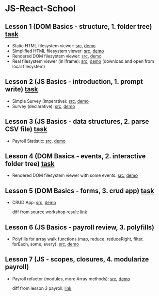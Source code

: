 # JS-React-School

## Lesson 1 (DOM Basics - structure, 1. folder tree) [task](https://github.com/pdffiller/js-react-school-tasks/blob/master/DOM%20Basics/01-folder-tree.md)

* Static HTML filesystem viewer: [src](https://github.com/Cath-kb/js-school/tree/master/lesson1/staticHtml), [demo](https://cath-kb.github.io/js-school/lesson1/staticHtml/index.html)
* Simplified HTML filesystem viewer: [src](https://github.com/Cath-kb/js-school/tree/master/lesson1/simpleStaticHtml), [demo](https://cath-kb.github.io/js-school/lesson1/simpleStaticHtml/index.html)
* Rendered DOM filesystem viewer: [src](https://github.com/Cath-kb/js-school/tree/master/lesson1/renderDom), [demo](https://cath-kb.github.io/js-school/lesson1/renderDom/index.html)
* Real filesystem viewer (in iframe): [src](https://github.com/Cath-kb/js-school/tree/master/lesson1/realHtmlIframe), [demo](https://cath-kb.github.io/js-school/lesson1/realHtmlIframe/index.html) (download and open from local filesystem)

## Lesson 2 (JS Basics - introduction, 1. prompt write) [task](https://github.com/pdffiller/js-react-school-tasks/blob/master/JS%20Basics/01-prompt-write.md)

* Simple Survey (imperative): [src](https://github.com/Cath-kb/js-school/tree/master/lesson2/surveySimple.html), [demo](https://cath-kb.github.io/js-school/lesson2/surveySimple.html)
* Survey (declarative): [src](https://github.com/Cath-kb/js-school/tree/master/lesson2/survey.html), [demo](https://cath-kb.github.io/js-school/lesson2/survey.html)

## Lesson 3 (JS Basics - data structures, 2. parse CSV file) [task](https://github.com/pdffiller/js-react-school-tasks/blob/master/JS%20Basics/05-parse-csv-file.md)

* Payroll Statistic: [src](https://github.com/Cath-kb/js-school/tree/master/lesson3/payroll), [demo](https://cath-kb.github.io/js-school/lesson3/payroll/index.html)

## Lesson 4 (DOM Basics - events, 2. interactive folder tree) [task](https://github.com/pdffiller/js-react-school-tasks/blob/master/DOM%20Basics/02-events.md)
* Rendered DOM filesystem viewer with some events: [src](https://github.com/Cath-kb/js-school/tree/master/lesson4/fileSystem), [demo](https://cath-kb.github.io/js-school/lesson4/fileSystem/index.html)

## Lesson 5 (DOM Basics - forms, 3. crud app) [task](https://github.com/pdffiller/js-react-school-tasks/blob/master/DOM%20Basics/03-crud-data.md)
* CRUD App: [src](https://github.com/Cath-kb/js-school/tree/master/lesson5/crud), [demo](https://cath-kb.github.io/js-school/lesson5/crud/index.html)

  diff from source workshop result: [link](https://github.com/Cath-kb/js-school/compare/data-form-table-bind...crud)

## Lesson 6 (JS Basics - payroll review, 3. polyfills)
* Polyfills for array walk functions (map, reduce, reduceRight, filter, forEach, some, every): [src](https://github.com/Cath-kb/js-school/tree/master/lesson6/polyfills.js), [demo](https://cath-kb.github.io/js-school/lesson6/index.html)

## Lesson 7 (JS - scopes, closures, 4. modularize payroll)
* Payroll refactor (modules, more Array methods): [src](https://github.com/Cath-kb/js-school/tree/master/lesson7/payroll), [demo](https://cath-kb.github.io/js-school/lesson7/payroll/index.html)

  diff from lesson 3 payroll: [link](https://github.com/Cath-kb/js-school/compare/payroll...payroll-modules?diff=split&name=payroll-modules)